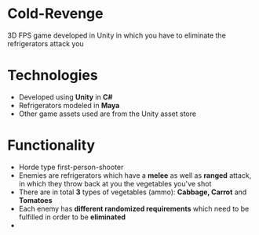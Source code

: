 # Cold-Revenge

3D FPS game developed in Unity in which you have to eliminate the refrigerators attack you

# Technologies

- Developed using **Unity** in **C#**
- Refrigerators modeled in **Maya**
- Other game assets used are from the Unity asset store

# Functionality

- Horde type first-person-shooter
- Enemies are refrigerators which have a **melee** as well as **ranged** attack, in which they throw back at you the vegetables you've shot
- There are in total **3** types of vegetables (ammo): **Cabbage, Carrot** and **Tomatoes**
- Each enemy has **different randomized requirements** which need to be fulfilled in order to be **eliminated**
- 

<!--stackedit_data:
eyJoaXN0b3J5IjpbLTE1MzM3MjE2NTNdfQ==
-->